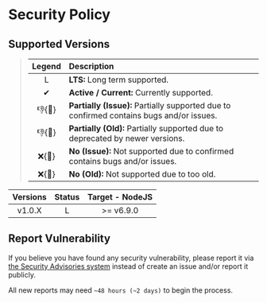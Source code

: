 # Security Policy

## Supported Versions

> | **Legend** | **Description** |
> |:-:|:--|
> | L | **LTS:** Long term supported. |
> | ✔ | **Active / Current:** Currently supported. |
> | 👎{🐛} | **Partially (Issue):** Partially supported due to confirmed contains bugs and/or issues. |
> | 👎{🧓} | **Partially (Old):** Partially supported due to deprecated by newer versions. |
> | ❌{🐛} | **No (Issue):** Not supported due to confirmed contains bugs and/or issues. |
> | ❌{🧓} | **No (Old):** Not supported due to too old. |

| **Versions** | **Status** | **Target - NodeJS** |
|:-:|:-:|:-:|
| v1.0.X | L | >= v6.9.0 |

## Report Vulnerability

If you believe you have found any security vulnerability, please report it via [the Security Advisories system](https://github.com/hugoalh-studio/args-nodejs/security/advisories/new) instead of create an issue and/or report it publicly.

All new reports may need `~48 hours (~2 days)` to begin the process.

